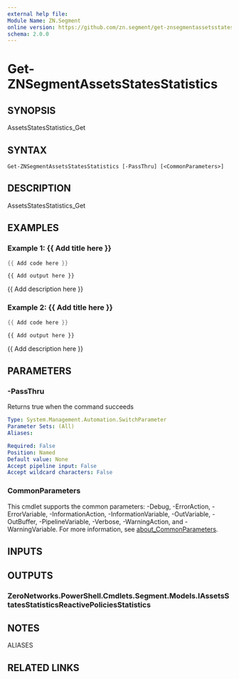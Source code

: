 ```yaml
---
external help file:
Module Name: ZN.Segment
online version: https://github.com/zn.segment/get-znsegmentassetsstatesstatistics
schema: 2.0.0
---
```


# Get-ZNSegmentAssetsStatesStatistics

## SYNOPSIS
AssetsStatesStatistics_Get

## SYNTAX

```
Get-ZNSegmentAssetsStatesStatistics [-PassThru] [<CommonParameters>]
```

## DESCRIPTION
AssetsStatesStatistics_Get

## EXAMPLES

### Example 1: {{ Add title here }}
```powershell
{{ Add code here }}
```

```output
{{ Add output here }}
```

{{ Add description here }}

### Example 2: {{ Add title here }}
```powershell
{{ Add code here }}
```

```output
{{ Add output here }}
```

{{ Add description here }}

## PARAMETERS

### -PassThru
Returns true when the command succeeds

```yaml
Type: System.Management.Automation.SwitchParameter
Parameter Sets: (All)
Aliases:

Required: False
Position: Named
Default value: None
Accept pipeline input: False
Accept wildcard characters: False
```

### CommonParameters
This cmdlet supports the common parameters: -Debug, -ErrorAction, -ErrorVariable, -InformationAction, -InformationVariable, -OutVariable, -OutBuffer, -PipelineVariable, -Verbose, -WarningAction, and -WarningVariable. For more information, see [about_CommonParameters](http://go.microsoft.com/fwlink/?LinkID=113216).

## INPUTS

## OUTPUTS

### ZeroNetworks.PowerShell.Cmdlets.Segment.Models.IAssetsStatesStatisticsReactivePoliciesStatistics

## NOTES

ALIASES

## RELATED LINKS


